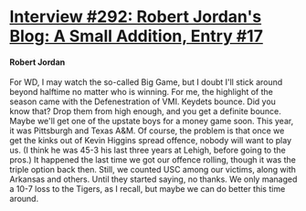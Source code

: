 # [Interview #292: Robert Jordan's Blog: A Small Addition, Entry #17](https://www.theoryland.com/intvmain.php?i=292#17)

#### Robert Jordan

For WD, I may watch the so-called Big Game, but I doubt I'll stick around beyond halftime no matter who is winning. For me, the highlight of the season came with the Defenestration of VMI. Keydets bounce. Did you know that? Drop them from high enough, and you get a definite bounce. Maybe we'll get one of the upstate boys for a money game soon. This year, it was Pittsburgh and Texas A&M. Of course, the problem is that once we get the kinks out of Kevin Higgins spread offence, nobody will want to play us. (I think he was 45-3 his last three years at Lehigh, before going to the pros.) It happened the last time we got our offence rolling, though it was the triple option back then. Still, we counted USC among our victims, along with Arkansas and others. Until they started saying, no thanks. We only managed a 10-7 loss to the Tigers, as I recall, but maybe we can do better this time around.

